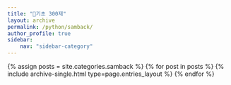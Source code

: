 ```yaml
---
title: "🌴기초 300제"
layout: archive
permalink: /python/samback/
author_profile: true
sidebar:
    nav: "sidebar-category"
---
```


{% assign posts = site.categories.samback %}
{% for post in posts %} {% include archive-single.html type=page.entries_layout %} {% endfor %}
